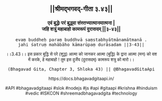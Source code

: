 <center><h2>||श्रीमद्‍भगवद्‍-गीता ३.४३||</h2>
<h3>एवं बुद्धेः परं बुद्ध्वा संस्तभ्यात्मानमात्मना |<br/>जहि शत्रुं महाबाहो कामरूपं दुरासदम् ||३-४३||</h3>
<pre>evaṃ buddheḥ paraṃ buddhvā saṃstabhyātmānamātmanā .<br/>jahi śatruṃ mahābāho kāmarūpaṃ durāsadam ||3-43||</pre>
<p>।।3.43।। इस प्रकार बुद्धि से परे (शुद्ध) आत्मा को जानकर आत्मा (बुद्धि) के द्वारा आत्मा (मन) को वश में करके, हे महाबाहो ! तुम इस दुर्जेय (दुरासदम्) कामरूप शत्रु को मारो।।</p>
<pre>(Bhagavad Gita, Chapter 3, Shloka 43) || @BhagavadGitaApi</pre><p>https://docs.bhagavadgitaapi.in/</p><p>#API #bhagavadgitaapi #slok #nodejs #js #api #gitaapi #krishna #hinduism #vedic #ISKCON #shreemadbhagavadgita #technology</p></center>